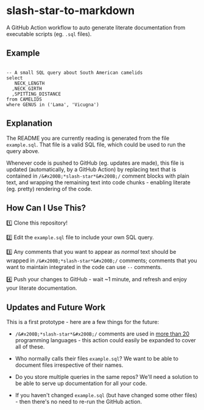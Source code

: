 
 # slash-star-to-markdown
A GitHub Action workflow to auto generate literate documentation from executable
scripts (eg. `.sql` files).

## Example
```

-- A small SQL query about South American camelids
select 
   NECK_LENGTH
  ,NECK_GIRTH
  ,SPITTING_DISTANCE
from CAMELIDS
where GENUS in ('Lama', 'Vicugna')

```

## Explanation
The README you are currently reading is generated from the file `example.sql`. That
file is a valid SQL file, which could be used to run the query above.

Whenever code is pushed to GitHub (eg. updates are made), this file is updated
(automatically, by a GitHub Action) by replacing text that is contained in
`/&#x200B;*slash-star*&#x200B;/` comment blocks with plain text, and wrapping the remaining
text into code chunks - enabling literate (eg. pretty) rendering of the code.

## How Can I Use This?
:one: Clone this repository!

:two: Edit the `example.sql` file to include your own SQL query.

:three: Any comments that you want to appear as *normal* text should be wrapped
in `/&#x200B;*slash-star*&#x200B;/` comments; comments that you want to maintain integrated
in the code can use `--` comments.

:four: Push your changes to GitHub - wait ~1 minute, and refresh and enjoy your
literate documentation. 

## Updates and Future Work
This is a first prototype - here are a few things for the future:

* `/&#x200B;*slash-star*&#x200B;/` comments are used in [more than 20](https://en.wikipedia.org/wiki/Comparison_of_programming_languages_(syntax)#Block_comments)
programming languages - this action could easily be expanded to cover all of these.

* Who normally calls their files `example.sql`? We want to be able to document files
irrespective of their names.

* Do you store multiple queries in the same repos? We'll need a solution to be able to
serve up documentation for all your code.

* If you haven't changed `example.sql` (but have changed some other files) - then there's
no need to re-run the GitHub action.

